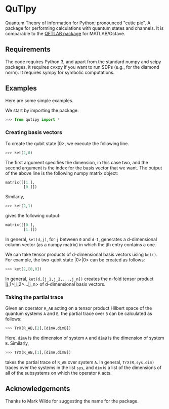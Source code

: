 # QuTIpy
Quantum Theory of Information for Python; pronounced "cutie pie". A package for performing calculations with quantum states and channels. It is comparable to the [QETLAB package](http://www.qetlab.com/Main_Page) for MATLAB/Octave.


## Requirements

The code requires Python 3, and apart from the standard numpy and scipy packages, it requires cvxpy if you want to run SDPs (e.g., for the diamond norm). It requires sympy for symbolic computations.


## Examples

Here are some simple examples.

We start by importing the package:

```python
>>> from qutipy import *
```

### Creating basis vectors

To create the qubit state |0>, we execute the following line.

```python
>>> ket(2,0)
```

The first argument specifies the dimension, in this case two, and the second argument is the index for the basis vector that we want. The output of the above line is the following numpy matrix object:

```python
matrix([[1.],
        [0.]])
```

Similarly,
```python
>>> ket(2,1)
```
gives the following output:

```python
matrix([[0.],
        [1.]])
```

In general, ```ket(d,j)```, for ```j``` between ```0``` and ```d-1```, generates a d-dimensional column vector (as a numpy matrix) in which the jth entry contains a one.

We can take tensor products of d-dimensional basis vectors using ```ket()```. For example, the two-qubit state |0>|0> can be created as follows:

```python
>>> ket(2,[0,0])
```

In general, ```ket(d,[j_1,j_2,...,j_n])``` creates the n-fold tensor product |j_1>|j_2>...|j_n> of d-dimensional basis vectors.


### Taking the partial trace

Given an operator ```R_AB``` acting on a tensor product Hilbert space of the quantum systems ```A``` and ```B```, the partial trace over ```B``` can be calculated as follows:

```python
>>> TrX(R_AB,[2],[dimA,dimB])
```

Here, ```dimA``` is the dimension of system ```A``` and ```dimB``` is the dimension of system ```B```. Similarly,

```python
>>> TrX(R_AB,[1],[dimA,dimB])
```

takes the partial trace of ```R_AB``` over system ```A```. In general, ```TrX(R,sys,dim)``` traces over the systems in the list ```sys```, and ```dim``` is a list of the dimensions of all of the subsystems on which the operator ```R``` acts.


## Acknowledgements

Thanks to Mark Wilde for suggesting the name for the package.



